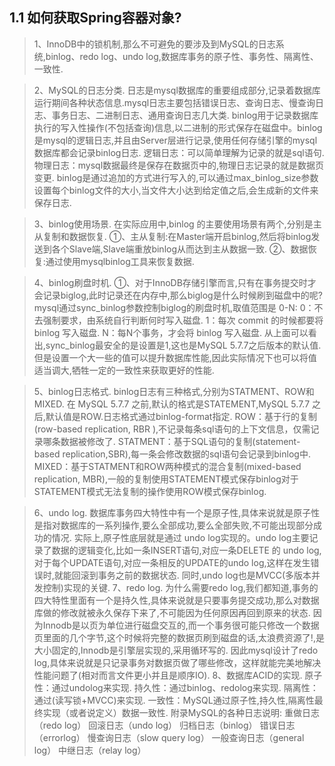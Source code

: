 ## 1.1 如何获取Spring容器对象?
> 1、InnoDB中的锁机制,那么不可避免的要涉及到MySQL的日志系统,binlog、redo log、undo log,数据库事务的原子性、事务性、隔离性、一致性.

> 2、MySQL的日志分类.
> 日志是mysql数据库的重要组成部分,记录着数据库运行期间各种状态信息.mysql日志主要包括错误日志、查询日志、慢查询日志、事务日志、二进制日志、通用查询日志几大类.
> binlog用于记录数据库执行的写入性操作(不包括查询)信息,以二进制的形式保存在磁盘中。binlog是mysql的逻辑日志,并且由Server层进行记录,使用任何存储引擎的mysql数据库都会记录binlog日志.
> 逻辑日志：可以简单理解为记录的就是sql语句.
> 物理日志：mysql数据最终是保存在数据页中的,物理日志记录的就是数据页变更.
> binlog是通过追加的方式进行写入的,可以通过max_binlog_size参数设置每个binlog文件的大小,当文件大小达到给定值之后,会生成新的文件来保存日志.

> 3、binlog使用场景.
> 在实际应用中,binlog 的主要使用场景有两个,分别是主从复制和数据恢复.
> ①、主从复制:在Master端开启binlog,然后将binlog发送到各个Slave端,Slave端重放binlog从而达到主从数据一致.
> ②、数据恢复:通过使用mysqlbinlog工具来恢复数据.

> 4、binlog刷盘时机.
> ①、对于InnoDB存储引擎而言,只有在事务提交时才会记录biglog,此时记录还在内存中,那么biglog是什么时候刷到磁盘中的呢?
> mysql通过sync_binlog参数控制biglog的刷盘时机,取值范围是 0-N:
> 0：不去强制要求，由系统自行判断何时写入磁盘.
> 1：每次 commit 的时候都要将 binlog 写入磁盘.
> N：每N个事务，才会将 binlog 写入磁盘.
从上面可以看出,sync_binlog最安全的是设置是1,这也是MySQL 5.7.7之后版本的默认值.但是设置一个大一些的值可以提升数据库性能,因此实际情况下也可以将值适当调大,牺牲一定的一致性来获取更好的性能.

> 5、binlog日志格式.
> binlog日志有三种格式,分别为STATMENT、ROW和MIXED.
> 在 MySQL 5.7.7 之前,默认的格式是STATEMENT,MySQL 5.7.7 之后,默认值是ROW.日志格式通过binlog-format指定.
> ROW：基于行的复制(row-based replication, RBR ),不记录每条sql语句的上下文信息，仅需记录哪条数据被修改了.
> STATMENT：基于SQL语句的复制(statement-based replication,SBR),每一条会修改数据的sql语句会记录到binlog中.
> MIXED：基于STATMENT和ROW两种模式的混合复制(mixed-based replication, MBR),一般的复制使用STATEMENT模式保存binlog对于STATEMENT模式无法复制的操作使用ROW模式保存binlog.

> 6、undo log.
> 数据库事务四大特性中有一个是原子性,具体来说就是原子性是指对数据库的一系列操作,要么全部成功,要么全部失败,不可能出现部分成功的情况.
  实际上,原子性底层就是通过 undo log实现的。undo log主要记录了数据的逻辑变化,比如一条INSERT语句,对应一条DELETE 的 undo log,对于每个UPDATE语句,对应一条相反的UPDATE的undo log,这样在发生错误时,就能回滚到事务之前的数据状态.
  同时,undo log也是MVCC(多版本并发控制)实现的关键.
> 7、redo log.
> 为什么需要redo log,我们都知道,事务的四大特性里面有一个是持久性,具体来说就是只要事务提交成功,那么对数据库做的修改就被永久保存下来了,不可能因为任何原因再回到原来的状态.
> 因为Innodb是以页为单位进行磁盘交互的,而一个事务很可能只修改一个数据页里面的几个字节,这个时候将完整的数据页刷到磁盘的话,太浪费资源了!,是大小固定的,Innodb是引擎层实现的,采用循环写的.
> 因此mysql设计了redo log,具体来说就是只记录事务对数据页做了哪些修改，这样就能完美地解决性能问题了(相对而言文件更小并且是顺序IO).
> 8、数据库ACID的实现.
> 原子性：通过undolog来实现.
> 持久性：通过binlog、redolog来实现.
> 隔离性：通过(读写锁+MVCC)来实现.
> 一致性：MySQL通过原子性,持久性,隔离性最终实现（或者说定义）数据一致性.
> 附录MySQL的各种日志说明:
> 重做日志（redo log）
> 回滚日志（undo log）
> 归档日志（binlog）
> 错误日志（errorlog）
> 慢查询日志（slow query log）
> 一般查询日志（general log）
> 中继日志（relay log）